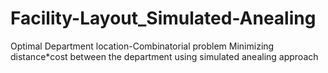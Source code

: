 # Facility-Layout_Simulated-Anealing
Optimal Department location-Combinatorial problem
Minimizing distance*cost between the department using simulated anealing approach

